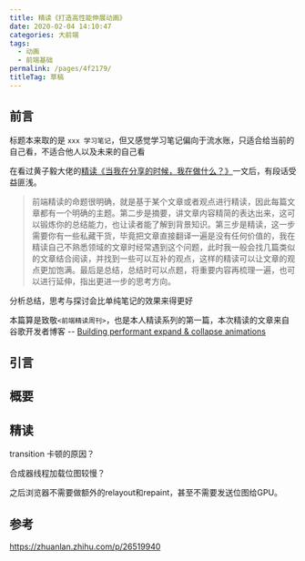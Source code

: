 ```yaml
---
title: 精读《打造高性能伸展动画》
date: 2020-02-04 14:10:47
categories: 大前端
tags: 
  - 动画
  - 前端基础
permalink: /pages/4f2179/
titleTag: 草稿
---
```


## 前言

<!-- more -->

标题本来取的是 `xxx 学习笔记`，但又感觉学习笔记偏向于流水账，只适合给当前的自己看，不适合他人以及未来的自己看

在看过黄子毅大佬的[精读《当我在分享的时候，我在做什么？》](https://juejin.im/post/5e1bc5c9e51d45022f7ab31f)一文后，有段话受益匪浅。
> 前端精读的命题很明确，就是基于某个文章或者观点进行精读，因此每篇文章都有一个明确的主题。第二步是摘要，讲文章内容精简的表达出来，这可以锻炼你的总结能力，也让读者能了解到背景知识。第三步是精读，这一步需要你有一些私藏干货，毕竟把文章直接翻译一遍是没有任何价值的，我在精读自己不熟悉领域的文章时经常遇到这个问题，此时我一般会找几篇类似的文章结合阅读，并找到一些可以互补的观点，这样的精读可以让文章的观点更加饱满。最后是总结，总结时可以点题，将重要内容再梳理一遍，也可以进行延伸，指出更进一步的思考方向。

分析总结，思考与探讨会比单纯笔记的效果来得更好

本篇算是致敬`<前端精读周刊>`，也是本人精读系列的第一篇，本次精读的文章来自谷歌开发者博客 -- [Building performant expand & collapse animations](https://developers.google.com/web/updates/2017/03/performant-expand-and-collapse)

## 引言



## 概要

## 精读

transition 卡顿的原因？

合成器线程加载位图较慢？

之后浏览器不需要做额外的relayout和repaint，甚至不需要发送位图给GPU。

## 参考

https://zhuanlan.zhihu.com/p/26519940